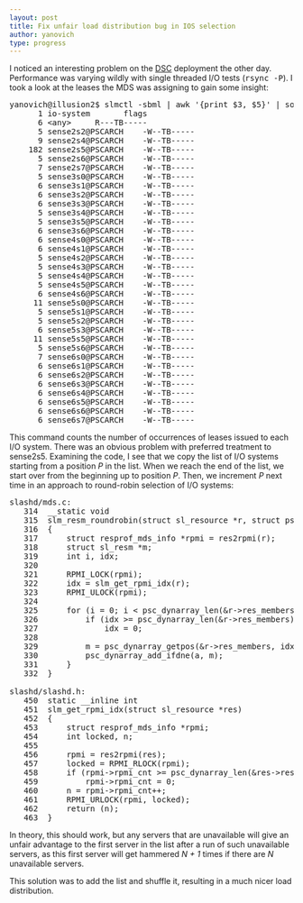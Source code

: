```yaml
---
layout: post
title: Fix unfair load distribution bug in IOS selection
author: yanovich
type: progress
---
```


I noticed an interesting problem on the <a
href="http://www.psc.edu/DataSupercell">DSC</a> deployment the other
day.
Performance was varying wildly with single threaded I/O tests (<tt>rsync
-P</tt>).
I took a look at the leases the MDS was assigning to gain some insight:

<pre>
yanovich@illusion2$ slmctl -sbml | awk '{print $3, $5}' | sort | uniq -c | column -t
      1 io-system		flags
      6 &lt;any&gt;		R---TB-----
      5 sense2s2@PSCARCH	-W--TB-----
      9 sense2s4@PSCARCH	-W--TB-----
    182 sense2s5@PSCARCH	-W--TB-----
      5 sense2s6@PSCARCH	-W--TB-----
      7 sense2s7@PSCARCH	-W--TB-----
      5 sense3s0@PSCARCH	-W--TB-----
      6 sense3s1@PSCARCH	-W--TB-----
      6 sense3s2@PSCARCH	-W--TB-----
      6 sense3s3@PSCARCH	-W--TB-----
      5 sense3s4@PSCARCH	-W--TB-----
      5 sense3s5@PSCARCH	-W--TB-----
      6 sense3s6@PSCARCH	-W--TB-----
      6 sense4s0@PSCARCH	-W--TB-----
      6 sense4s1@PSCARCH	-W--TB-----
      5 sense4s2@PSCARCH	-W--TB-----
      5 sense4s3@PSCARCH	-W--TB-----
      5 sense4s4@PSCARCH	-W--TB-----
      5 sense4s5@PSCARCH	-W--TB-----
      6 sense4s6@PSCARCH	-W--TB-----
     11 sense5s0@PSCARCH	-W--TB-----
      5 sense5s1@PSCARCH	-W--TB-----
      5 sense5s2@PSCARCH	-W--TB-----
      6 sense5s3@PSCARCH	-W--TB-----
     11 sense5s5@PSCARCH	-W--TB-----
      5 sense5s6@PSCARCH	-W--TB-----
      7 sense6s0@PSCARCH	-W--TB-----
      6 sense6s1@PSCARCH	-W--TB-----
      6 sense6s2@PSCARCH	-W--TB-----
      6 sense6s3@PSCARCH	-W--TB-----
      6 sense6s4@PSCARCH	-W--TB-----
      6 sense6s5@PSCARCH	-W--TB-----
      6 sense6s6@PSCARCH	-W--TB-----
      6 sense6s7@PSCARCH	-W--TB-----
</pre>

This command counts the number of occurrences of leases issued to each
I/O system.
There was an obvious problem with preferred treatment to sense2s5.
Examining the code, I see that we copy the list of I/O systems starting
from a position <em>P</em> in the list.
When we reach the end of the list, we start over from the beginning up
to position <em>P</em>.
Then, we increment <em>P</em> next time in an approach to round-robin
selection of I/O systems:

<pre>
slashd/mds.c:
   314	__static void
   315	slm_resm_roundrobin(struct sl_resource *r, struct psc_dynarray *a)
   316	{
   317		struct resprof_mds_info *rpmi = res2rpmi(r);
   318		struct sl_resm *m;
   319		int i, idx;
   320
   321		RPMI_LOCK(rpmi);
   322		idx = slm_get_rpmi_idx(r);
   323		RPMI_ULOCK(rpmi);
   324
   325		for (i = 0; i < psc_dynarray_len(&r->res_members); i++, idx++) {
   326			if (idx >= psc_dynarray_len(&r->res_members))
   327				idx = 0;
   328
   329			m = psc_dynarray_getpos(&r->res_members, idx);
   330			psc_dynarray_add_ifdne(a, m);
   331		}
   332	}

slashd/slashd.h:
   450	static __inline int
   451	slm_get_rpmi_idx(struct sl_resource *res)
   452	{
   453		struct resprof_mds_info *rpmi;
   454		int locked, n;
   455
   456		rpmi = res2rpmi(res);
   457		locked = RPMI_RLOCK(rpmi);
   458		if (rpmi->rpmi_cnt >= psc_dynarray_len(&res->res_members))
   459			rpmi->rpmi_cnt = 0;
   460		n = rpmi->rpmi_cnt++;
   461		RPMI_URLOCK(rpmi, locked);
   462		return (n);
   463	}
</pre>

In theory, this should work, but any servers that are unavailable will
give an unfair advantage to the first server in the list after a run of
such unavailable servers, as this first server will get hammered <em>N +
1</em> times if there are <em>N</em> unavailable servers.

This solution was to add the list and shuffle it, resulting in a much
nicer load distribution.
